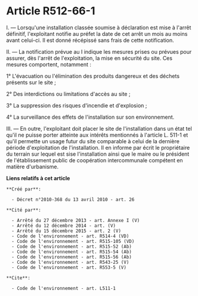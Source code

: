 # Article R512-66-1

I. ― Lorsqu'une installation classée soumise à déclaration est mise à l'arrêt définitif, l'exploitant notifie au préfet la
date de cet arrêt un mois au moins avant celui-ci. Il est donné récépissé sans frais de cette notification. 

II. ― La notification prévue au I indique les mesures prises ou prévues pour assurer, dès l'arrêt de l'exploitation, la mise
en sécurité du site. Ces mesures comportent, notamment : 

1° L'évacuation ou l'élimination des produits dangereux et des déchets présents sur le site ; 

2° Des interdictions ou limitations d'accès au site ; 

3° La suppression des risques d'incendie et d'explosion ; 

4° La surveillance des effets de l'installation sur son environnement. 

III. ― En outre, l'exploitant doit placer le site de l'installation dans un état tel qu'il ne puisse porter atteinte aux
intérêts mentionnés à l'article L. 511-1 et qu'il permette un usage futur du site comparable à celui de la dernière période
d'exploitation de l'installation. Il en informe par écrit le propriétaire du terrain sur lequel est sise l'installation ainsi
que le maire ou le président de l'établissement public de coopération intercommunale compétent en matière d'urbanisme.

**Liens relatifs à cet article**

	**Créé par**:

	  - Décret n°2010-368 du 13 avril 2010 - art. 26

	**Cité par**:

	  - Arrêté du 27 décembre 2013 - art. Annexe I (V)
	  - Arrêté du 12 décembre 2014 - art. (V)
	  - Arrêté du 15 décembre 2015 - art. 2 (V)
	  - Code de l'environnement - art. R514-4 (VD)
	  - Code de l'environnement - art. R515-105 (VD)
	  - Code de l'environnement - art. R515-52 (Ab)
	  - Code de l'environnement - art. R515-54 (Ab)
	  - Code de l'environnement - art. R515-56 (Ab)
	  - Code de l'environnement - art. R543-25 (V)
	  - Code de l'environnement - art. R553-5 (V)

	**Cite**:

	  - Code de l'environnement - art. L511-1
